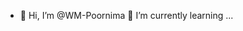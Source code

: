 - 🍎 Hi, I’m @WM-Poornima  🌹 I’m currently learning ...


<!---
WM-Poornima/WM-Poornima is a ✨ special ✨ repository because its `README.md` (this file) appears on your GitHub profile.
You can click the Preview link to take a look at your changes.
--->
